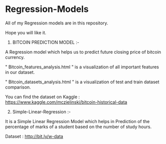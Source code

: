 # Regression-Models
All of my Regression models are in this repository. 

Hope you will like it. 

 1. BITCOIN PREDICTION MODEL :- 

A Regression model which helps us to predict future closing price of bitcoin currency.
                             
" Bitcoin_features_analysis.html " is a visualization of all important features in our dataset.
                             
" Bitcoin_datasets_analysis.html " is a visualization of test and train dataset comparison.

You can find the dataset on Kaggle : https://www.kaggle.com/mczielinski/bitcoin-historical-data


 2. Simple-Linear-Regression :- 

It is a Simple Linear Regression Model which helps in Prediction of the percentage of marks of a student based on the number of study hours.

Dataset : http://bit.ly/w-data
